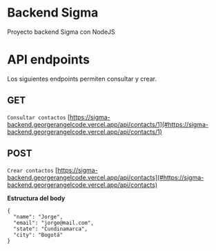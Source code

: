 # Backend Sigma

Proyecto backend Sigma con NodeJS

# API endpoints

Los siguientes endpoints permiten consultar y crear.

## GET

`Consultar contactos` [https://sigma-backend.georgerangelcode.vercel.app/api/contacts/1](#https://sigma-backend.georgerangelcode.vercel.app/api/contacts/1)

## POST

`Crear contactos` [https://sigma-backend.georgerangelcode.vercel.app/api/contacts](#https://sigma-backend.georgerangelcode.vercel.app/api/contacts)

**Estructura del body**

```
{
  "name": "Jorge",
  "email": "jorge@mail.com",
  "state": "Cundinamarca",
  "city": "Bogotá"
}
```

